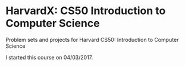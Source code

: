 # HarvardX: CS50 Introduction to Computer Science
Problem sets and projects for Harvard CS50: Introduction to Computer Science

I started this course on 04/03/2017.
